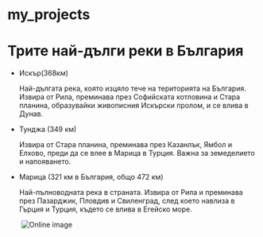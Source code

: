# my_projects
<!DOCTYPE html>
<html>
<head>
<title>Задача за самостоятелна работа по ИТ</title>
</head>
<body>

<h1>Трите най-дълги реки в България</h1>

<ul>
<li>Искър(368км)</li>
<p>Най-дългата река, която изцяло тече на територията на България. Извира от Рила, преминава през Софийската котловина и Стара планина, образувайки живописния Искърски пролом, и се влива в Дунав.</p>
<li>Тунджа (349 км)</li>
<p>Извира от Стара планина, преминава през Казанлък, Ямбол и Елхово, преди да се влее в Марица в Турция. Важна за земеделието и напояването.</p>
<li>Марица (321 км в България, общо 472 км)</li>
<p>Най-пълноводната река в страната. Извира от Рила и преминава през Пазарджик, Пловдив и Свиленград, след което навлиза в Гърция и Турция, където се влива в Егейско море.</p>

<img>
<img src="https://api.deepai.org/job-view-file/e411d339-bea5-4cde-b135-9a0522ccfa77/outputs/output.jpg" alt="Online image">
</body>
